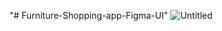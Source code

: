 "# Furniture-Shopping-app-Figma-UI" 
![Untitled](https://github.com/user-attachments/assets/45e451ac-332e-48f0-87d1-30e3faddeaee)

